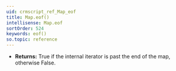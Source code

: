 ```yaml
---
uid: crmscript_ref_Map_eof
title: Map.eof()
intellisense: Map.eof
sortOrder: 524
keywords: eof()
so.topic: reference
---
```



* **Returns:** True if the internal iterator is past the end of the map, otherwise False.


